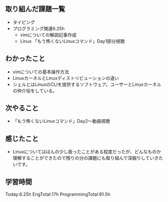 ## 取り組んだ課題一覧
- タイピング
- プログラミング関連6.25h 
    - vimについての解説記事作成
    - Linux 「もう怖くないLinuxコマンド」Day1部分視聴    
## わかったこと
- vimについての基本操作方法
- LinuxカーネルとLinuxディストリビューションの違い
- シェルとはLinuxのCLIを提供するソフトウェア。ユーザーとLinuxカーネルの仲介役をしている。
## 次やること
 - 「もう怖くないLinuxコマンド」Day2〜動画視聴
## 感じたこと
 - Linuxについてはほんの少し扱ったことがある程度だったが、どんなものか理解することができたので残りの分の課題にも取り組んで深掘りしていきたいです。
## 学習時間
Today:6.25h EngTotal:17h ProgrammingTotal:91.5h    